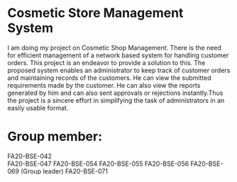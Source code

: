 # Cosmetic Store Management System
I am doing my project on Cosmetic Shop Management. There is the need for efficient management of a network based system for handling customer orders.
This project is an endeavor to provide a solution to this. The proposed system enables an administrator to keep track of customer orders and maintaining records of the customers. He can view the submitted requirements made by the customer. He can also view the reports generated by him and can also sent approvals or rejections instantly.Thus the project is a sincere effort in simplifying the task of administrators in an easily usable format.

# Group member:
FA20-BSE-042 <br>
FA20-BSE-047
FA20-BSE-054
FA20-BSE-055
FA20-BSE-056
FA20-BSE-069 (Group leader)
FA20-BSE-071
